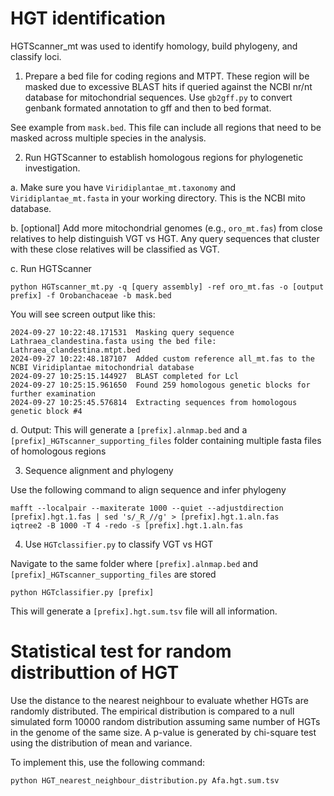 # HGT identification

HGTScanner_mt was used to identify homology, build phylogeny, and classify loci.

1. Prepare a bed file for coding regions and MTPT. These region will be masked due to excessive BLAST hits if queried against the NCBI nr/nt database for mitochondrial sequences. Use `gb2gff.py` to convert genbank formated annotation to gff and then to bed format.

See example from `mask.bed`. This file can include all regions that need to be masked across multiple species in the analysis.

2. Run HGTScanner to establish homologous regions for phylogenetic investigation. 

a. Make sure you have `Viridiplantae_mt.taxonomy` and `Viridiplantae_mt.fasta` in your working directory. This is the NCBI mito database. 

b. [optional] Add more mitochondrial genomes (e.g., `oro_mt.fas`) from close relatives to help distinguish VGT vs HGT. Any query sequences that cluster with these close relatives will be classified as VGT. 

c. Run HGTScanner

```
python HGTscanner_mt.py -q [query assembly] -ref oro_mt.fas -o [output prefix] -f Orobanchaceae -b mask.bed
```
You will see screen output like this:
```
2024-09-27 10:22:48.171531	Masking query sequence Lathraea_clandestina.fasta using the bed file: Lathraea_clandestina.mtpt.bed
2024-09-27 10:22:48.187107	Added custom reference all_mt.fas to the NCBI Viridiplantae mitochondrial database
2024-09-27 10:25:15.144927	BLAST completed for Lcl
2024-09-27 10:25:15.961650	Found 259 homologous genetic blocks for further examination
2024-09-27 10:25:45.576814	Extracting sequences from homologous genetic block #4

```
d. Output: This will generate a `[prefix].alnmap.bed` and a `[prefix]_HGTscanner_supporting_files` folder containing multiple fasta files of homologous regions

3. Sequence alignment and phylogeny

Use the following command to align sequence and infer phylogeny
```
mafft --localpair --maxiterate 1000 --quiet --adjustdirection [prefix].hgt.1.fas | sed 's/_R_//g' > [prefix].hgt.1.aln.fas
iqtree2 -B 1000 -T 4 -redo -s [prefix].hgt.1.aln.fas
```

4. Use `HGTclassifier.py` to classify VGT vs HGT

Navigate to the same folder where `[prefix].alnmap.bed` and `[prefix]_HGTscanner_supporting_files` are stored
```
python HGTclassifier.py [prefix]
```

This will generate a `[prefix].hgt.sum.tsv` file will all information.

# Statistical test for random distributtion of HGT

Use the distance to the nearest neighbour to evaluate whether HGTs are randomly distributed. The empirical distribution is compared to a null simulated form 10000 random distribution assuming same number of HGTs in the genome of the same size. A p-value is generated by chi-square test using the distribution of mean and variance.

To implement this, use the following command:
```
python HGT_nearest_neighbour_distribution.py Afa.hgt.sum.tsv
```
